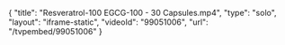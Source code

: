 {
    "title": "Resveratrol-100 EGCG-100 - 30 Capsules.mp4",
    "type": "solo",
    "layout": "iframe-static",
    "videoId": "99051006",
    "url": "\/tvpembed\/99051006"
}